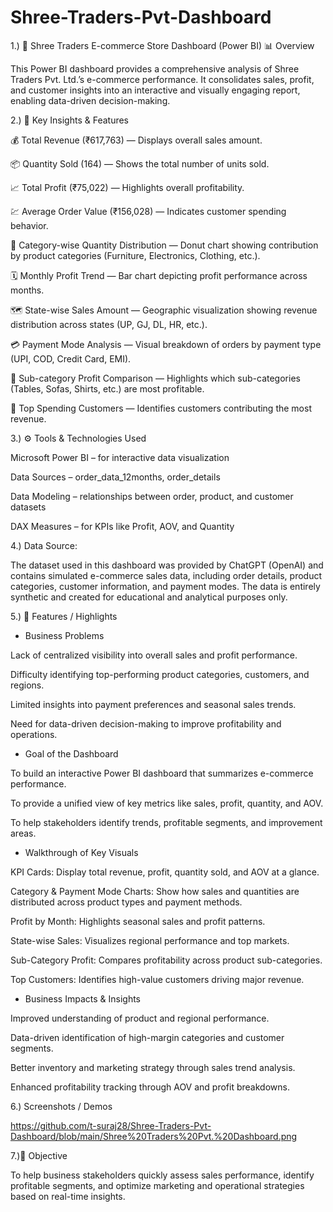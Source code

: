 # Shree-Traders-Pvt-Dashboard
1.) 🧾 Shree Traders E-commerce Store Dashboard (Power BI)
📊 Overview

This Power BI dashboard provides a comprehensive analysis of Shree Traders Pvt. Ltd.’s e-commerce performance. It consolidates sales, profit, and customer insights into an interactive and visually engaging report, enabling data-driven decision-making.

2.) 🚀 Key Insights & Features

💰 Total Revenue (₹617,763) — Displays overall sales amount.

📦 Quantity Sold (164) — Shows the total number of units sold.

📈 Total Profit (₹75,022) — Highlights overall profitability.

💹 Average Order Value (₹156,028) — Indicates customer spending behavior.

🧩 Category-wise Quantity Distribution — Donut chart showing contribution by product categories (Furniture, Electronics, Clothing, etc.).

🗓️ Monthly Profit Trend — Bar chart depicting profit performance across months.

🗺️ State-wise Sales Amount — Geographic visualization showing revenue distribution across states (UP, GJ, DL, HR, etc.).

💳 Payment Mode Analysis — Visual breakdown of orders by payment type (UPI, COD, Credit Card, EMI).

🧵 Sub-category Profit Comparison — Highlights which sub-categories (Tables, Sofas, Shirts, etc.) are most profitable.

👥 Top Spending Customers — Identifies customers contributing the most revenue.

3.) ⚙️ Tools & Technologies Used

Microsoft Power BI – for interactive data visualization

Data Sources – order_data_12months, order_details

Data Modeling – relationships between order, product, and customer datasets

DAX Measures – for KPIs like Profit, AOV, and Quantity

4.) Data Source:

The dataset used in this dashboard was provided by ChatGPT (OpenAI) and contains simulated e-commerce sales data, including order details, product categories, customer information, and payment modes. The data is entirely synthetic and created for educational and analytical purposes only.

5.) 🌟 Features / Highlights

* Business Problems

Lack of centralized visibility into overall sales and profit performance.

Difficulty identifying top-performing product categories, customers, and regions.

Limited insights into payment preferences and seasonal sales trends.

Need for data-driven decision-making to improve profitability and operations.

* Goal of the Dashboard

To build an interactive Power BI dashboard that summarizes e-commerce performance.

To provide a unified view of key metrics like sales, profit, quantity, and AOV.

To help stakeholders identify trends, profitable segments, and improvement areas.

* Walkthrough of Key Visuals

KPI Cards: Display total revenue, profit, quantity sold, and AOV at a glance.

Category & Payment Mode Charts: Show how sales and quantities are distributed across product types and payment methods.

Profit by Month: Highlights seasonal sales and profit patterns.

State-wise Sales: Visualizes regional performance and top markets.

Sub-Category Profit: Compares profitability across product sub-categories.

Top Customers: Identifies high-value customers driving major revenue.

* Business Impacts & Insights

Improved understanding of product and regional performance.

Data-driven identification of high-margin categories and customer segments.

Better inventory and marketing strategy through sales trend analysis.

Enhanced profitability tracking through AOV and profit breakdowns.

6.) Screenshots / Demos 

https://github.com/t-suraj28/Shree-Traders-Pvt-Dashboard/blob/main/Shree%20Traders%20Pvt.%20Dashboard.png

7.)🎯 Objective

To help business stakeholders quickly assess sales performance, identify profitable segments, and optimize marketing and operational strategies based on real-time insights.
